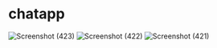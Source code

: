 # chatapp
![Screenshot (423)](https://github.com/user-attachments/assets/fd48a047-ebe3-4a23-8976-469885fd0f70)
![Screenshot (422)](https://github.com/user-attachments/assets/eab67ff6-685a-476d-b033-e307addf9dd2)
![Screenshot (421)](https://github.com/user-attachments/assets/1966f9b6-7d1f-4f37-b475-c710e0014397)
